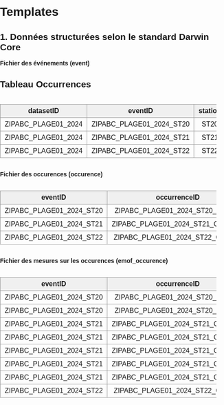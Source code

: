 # Templates

## 1. Données structurées selon le standard Darwin Core


**Fichier des événements (event)** 

<!DOCTYPE html>
<html lang="fr">
<head>
  <meta charset="UTF-8">
  <style>
    body {
      margin: 0;
      padding: 0;
      overflow-x: hidden;
      font-family: Arial, sans-serif;
    }
    table {
      border-collapse: collapse;
      width: max-content;
    }    
    th, td {
      border: 1px solid #999;
      padding: 6px 10px;
      text-align: center;
      white-space: nowrap;
    }
    thead {
      background-color: #f0f0f0;
    }    
  </style>
</head>
<body>

<h2>Tableau Occurrences</h2>
  <div style="overflow-x: auto;">
    <table>
      <thead>
        <tr>
          <th>datasetID</th>
          <th>eventID</th>
          <th>station</th>
          <th>eventDate</th>
          <th>countryCode</th>
          <th>locality</th>
          <th>decimalLatitude</th>
          <th>decimalLongitude</th>
          <th>geodeticDatum</th>
          <th>samplingProtocol</th>
          <th>habitat</th>
          <th>eventRemarks</th>
          <th>temperature_degree_C</th>
          <th>vitesse du vent_beaufort</th>
          <th>couverture nuageuse_pourcent</th>
          <th>granulometrie</th>
          <th>precipitations_mm</th>
          <th>measurementRemarks</th>
        </tr>
      </thead>
      <tbody>
        <tr>
          <td>ZIPABC_PLAGE01_2024</td>
          <td>ZIPABC_PLAGE01_2024_ST20</td>
          <td>ST20</td>
          <td>2024-07-10</td>
          <td>CA</td>
          <td>Baie Saint-Nicholas</td>
          <td>49.31574587</td>
          <td>-67.7915172</td>
          <td>WGS84 EPSG:4326</td>
          <td>Bourolle</td>
          <td>marais</td>
          <td>près de la route</td>
          <td>28</td>
          <td>3</td>
          <td>20</td>
          <td>sable</td>
          <td>0</td>
          <td>NA</td>
        </tr>
        <tr>
          <td>ZIPABC_PLAGE01_2024</td>
          <td>ZIPABC_PLAGE01_2024_ST21</td>
          <td>ST21</td>
          <td>2024-07-10</td>
          <td>CA</td>
          <td>Baie Saint-Nicholas</td>
          <td>49.31581678</td>
          <td>-67.7918299</td>
          <td>WGS84 EPSG:4326</td>
          <td>Bourolle</td>
          <td>marais</td>
          <td>NA</td>
          <td>29</td>
          <td>2</td>
          <td>30</td>
          <td>limon</td>
          <td>0</td>
          <td>quelques bourrasques</td>
        </tr>
        <tr>
          <td>ZIPABC_PLAGE01_2024</td>
          <td>ZIPABC_PLAGE01_2024_ST22</td>
          <td>ST22</td>
          <td>2024-07-10</td>
          <td>CA</td>
          <td>Baie Saint-Nicholas</td>
          <td>49.3145898</td>
          <td>-67.7915917</td>
          <td>WGS84 EPSG:4326</td>
          <td>Bourolle</td>
          <td>marais</td>
          <td>NA</td>
          <td>35</td>
          <td>2</td>
          <td>80</td>
          <td>argile</td>
          <td>5</td>
          <td>NA</td>
        </tr>
      </tbody>
    </table>
  </div>
</body>
</html>


**Fichier des occurences (occurence)**

<!DOCTYPE html>
<html lang="fr">
<head>
  <meta charset="UTF-8">
  <style>
    table {
      border-collapse: collapse;
    }
    th, td {
      border: 1px solid #999;
      padding: 6px 10px;
      text-align: center;
      white-space: nowrap;
    }
  </style>
</head>
<body>
  <div style="overflow-x: auto;">
    <table>
      <thead>
        <tr>
          <th>eventID</th>
          <th>occurrenceID</th>
          <th>station</th>
          <th>eventDate</th>
          <th>decimalLatitude</th>
          <th>decimalLongitude</th>
          <th>kingdom</th>
          <th>taxonRank</th>
          <th>vernacularName</th>
          <th>scientificName</th>
          <th>scientificNameID</th>
          <th>organismQuantity</th>
          <th>organismQuantityType</th>
          <th>occurrenceStatus</th>
          <th>basisOfRecord</th>
          <th>occurrenceRemarks</th>
        </tr>
      </thead>
      <tbody>
        <tr>
          <td>ZIPABC_PLAGE01_2024_ST20</td>
          <td>ZIPABC_PLAGE01_2024_ST20_Gmacro</td>
          <td>ST20</td>
          <td>2024-07-10</td>
          <td>49.31574587</td>
          <td>-67.7915172</td>
          <td>Animalia</td>
          <td>species</td>
          <td>Morue du Groenland</td>
          <td>Gadus macrocephalus</td>
          <td>urn:lsid:marinespecies.org:taxname:254538</td>
          <td>2</td>
          <td>nombre d'individus</td>
          <td>present</td>
          <td>LivingSpecimen</td>
          <td>1 individu mort</td>
        </tr>
        <tr>
          <td>ZIPABC_PLAGE01_2024_ST21</td>
          <td>ZIPABC_PLAGE01_2024_ST21_Cirroratus</td>
          <td>ST21</td>
          <td>2024-07-10</td>
          <td>49.31581678</td>
          <td>-67.7918299</td>
          <td>Animalia</td>
          <td>species</td>
          <td>Crabe commun</td>
          <td>Cancer irroratus</td>
          <td>urn:lsid:marinespecies.org:taxname:158057</td>
          <td>5</td>
          <td>nombre d'individus</td>
          <td>present</td>
          <td>LivingSpecimen</td>
          <td>NA</td>
        </tr>
        <tr>
          <td>ZIPABC_PLAGE01_2024_ST22</td>
          <td>ZIPABC_PLAGE01_2024_ST22_Crangon</td>
          <td>ST22</td>
          <td>2024-07-10</td>
          <td>49.3145898</td>
          <td>-67.7915917</td>
          <td>Animalia</td>
          <td>genus</td>
          <td>Crangon sp.</td>
          <td>Crangon</td>
          <td>urn:lsid:marinespecies.org:taxname:107007</td>
          <td>1</td>
          <td>nombre d'individus</td>
          <td>present</td>
          <td>LivingSpecimen</td>
          <td>identification incertaine</td>
        </tr>
      </tbody>
    </table>
  </div>
</body>
</html>


**Fichier des mesures sur les occurences (emof_occurence)**

<!DOCTYPE html>
<html lang="fr">
<head>
  <meta charset="UTF-8">
  <style>
    table {
      border-collapse: collapse;
    }
    th, td {
      border: 1px solid #999;
      padding: 6px 10px;
      text-align: center;
      white-space: nowrap;
    }
  </style>
</head>
<body>
  <div style="overflow-x: auto;">
    <table>
      <thead>
        <tr>
          <th>eventID</th>
          <th>occurrenceID</th>
          <th>measurementID</th>
          <th>station</th>
          <th>eventDate</th>
          <th>decimalLatitude</th>
          <th>decimalLongitude</th>
          <th>scientificName</th>
          <th>longueur_cm</th>
          <th>masse_g</th>
          <th>sexe</th>
          <th>âge</th>
          <th>measurementRemarks</th>
        </tr>
      </thead>
      <tbody>
        <tr>
          <td>ZIPABC_PLAGE01_2024_ST20</td>
          <td>ZIPABC_PLAGE01_2024_ST20_Gmacro</td>
          <td>ZIPABC_PLAGE01_2024_ST20_Gmacro_01</td>
          <td>ST20</td>
          <td>2024-07-10</td>
          <td>49.31574587</td>
          <td>-67.7915172</td>
          <td>Gadus macrocephalus</td>
          <td>20</td>
          <td>75</td>
          <td>F</td>
          <td>J</td>
          <td>NA</td>
        </tr>
        <tr>
          <td>ZIPABC_PLAGE01_2024_ST20</td>
          <td>ZIPABC_PLAGE01_2024_ST20_Gmacro</td>
          <td>ZIPABC_PLAGE01_2024_ST20_Gmacro_02</td>
          <td>ST20</td>
          <td>2024-07-10</td>
          <td>49.31574587</td>
          <td>-67.7915172</td>
          <td>Gadus macrocephalus</td>
          <td>19</td>
          <td>182</td>
          <td>M</td>
          <td>J</td>
          <td>mort</td>
        </tr>
        <tr>
          <td>ZIPABC_PLAGE01_2024_ST21</td>
          <td>ZIPABC_PLAGE01_2024_ST21_Cirroratus</td>
          <td>ZIPABC_PLAGE01_2024_ST21_Cirroratus_01</td>
          <td>ST21</td>
          <td>2024-07-10</td>
          <td>49.31581678</td>
          <td>-67.7918299</td>
          <td>Cancer irroratus</td>
          <td>13</td>
          <td>70</td>
          <td>N/D</td>
          <td>N/D</td>
          <td>NA</td>
        </tr>
        <tr>
          <td>ZIPABC_PLAGE01_2024_ST21</td>
          <td>ZIPABC_PLAGE01_2024_ST21_Cirroratus</td>
          <td>ZIPABC_PLAGE01_2024_ST21_Cirroratus_02</td>
          <td>ST21</td>
          <td>2024-07-10</td>
          <td>49.31581678</td>
          <td>-67.7918299</td>
          <td>Cancer irroratus</td>
          <td>12</td>
          <td>64</td>
          <td>M</td>
          <td>A</td>
          <td>a perdu une patte</td>
        </tr>
        <tr>
          <td>ZIPABC_PLAGE01_2024_ST21</td>
          <td>ZIPABC_PLAGE01_2024_ST21_Cirroratus</td>
          <td>ZIPABC_PLAGE01_2024_ST21_Cirroratus_03</td>
          <td>ST21</td>
          <td>2024-07-10</td>
          <td>49.31581678</td>
          <td>-67.7918299</td>
          <td>Cancer irroratus</td>
          <td>13</td>
          <td>140</td>
          <td>M</td>
          <td>J</td>
          <td>NA</td>
        </tr>
        <tr>
          <td>ZIPABC_PLAGE01_2024_ST21</td>
          <td>ZIPABC_PLAGE01_2024_ST21_Cirroratus</td>
          <td>ZIPABC_PLAGE01_2024_ST21_Cirroratus_04</td>
          <td>ST21</td>
          <td>2024-07-10</td>
          <td>49.31581678</td>
          <td>-67.7918299</td>
          <td>Cancer irroratus</td>
          <td>15</td>
          <td>115</td>
          <td>F</td>
          <td>A</td>
          <td>NA</td>
        </tr>
        <tr>
          <td>ZIPABC_PLAGE01_2024_ST21</td>
          <td>ZIPABC_PLAGE01_2024_ST21_Cirroratus</td>
          <td>ZIPABC_PLAGE01_2024_ST21_Cirroratus_05</td>
          <td>ST21</td>
          <td>2024-07-10</td>
          <td>49.31581678</td>
          <td>-67.7918299</td>
          <td>Cancer irroratus</td>
          <td>11</td>
          <td>90</td>
          <td>F</td>
          <td>A</td>
          <td>NA</td>
        </tr>
        <tr>
          <td>ZIPABC_PLAGE01_2024_ST22</td>
          <td>ZIPABC_PLAGE01_2024_ST22_Crangon</td>
          <td>ZIPABC_PLAGE01_2024_ST22_Crangon_01</td>
          <td>ST22</td>
          <td>2024-07-10</td>
          <td>49.3145898</td>
          <td>-67.7915917</td>
          <td>Crangon</td>
          <td>5</td>
          <td>3</td>
          <td>M</td>
          <td>N/D</td>
          <td>NA</td>
        </tr>
      </tbody>
    </table>
  </div>
</body>
</html>
